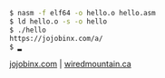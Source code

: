 ```bash 
$ nasm -f elf64 -o hello.o hello.asm
$ ld hello.o -s -o hello
$ ./hello
https://jojobinx.com/a/
$ ▂
```

[jojobinx.com](jojobinx.com) | [wiredmountain.ca](wiredmountain.ca)


<!---
Jojobinx17/Jojobinx17 is a ✨ special ✨ repository because its `README.md` (this file) appears on your GitHub profile.
You can click the Preview link to take a look at your changes.
--->
